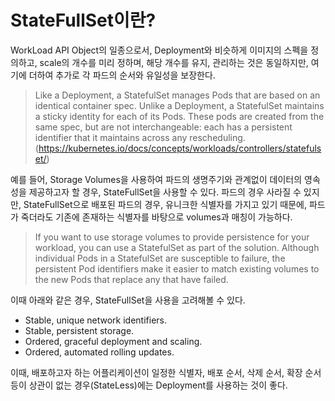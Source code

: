 # StateFullSet이란?

WorkLoad API Object의 일종으로서, Deployment와 비슷하게 이미지의 스펙을 정의하고, 
scale의 개수를 미리 정하며, 해당 개수를 유지, 관리하는 것은 동일하지만, 여기에 더하여 추가로
각 파드의 순서와 유일성을 보장한다.


> Like a Deployment, a StatefulSet manages Pods that are based on an identical container spec.
> Unlike a Deployment, a StatefulSet maintains a sticky identity for each of its Pods.
> These pods are created from the same spec, but are not interchangeable: each has a persistent identifier that it maintains across any rescheduling.
> (https://kubernetes.io/docs/concepts/workloads/controllers/statefulset/)

예를 들어, Storage Volumes을 사용하여 파드의 생명주기와 관계없이 데이터의 영속성을 제공하고자 할 경우, 
StateFullSet을 사용할 수 있다. 파드의 경우 사라질 수 있지만, StateFullSet으로 배포된 파드의 경우,
 유니크한 식별자를 가지고 있기 때문에, 파드가 죽더라도 기존에 존재하는 식별자를 바탕으로 volumes과 매칭이 가능하다.

>   If you want to use storage volumes to provide persistence for your workload,
>  you can use a StatefulSet as part of the solution.
> Although individual Pods in a StatefulSet are susceptible to failure,
>  the persistent Pod identifiers make it easier to match existing volumes to the new Pods that replace any that have failed.

이때 아래와 같은 경우, StateFullSet을 사용을 고려해볼 수 있다.

* Stable, unique network identifiers.
* Stable, persistent storage.
* Ordered, graceful deployment and scaling.
* Ordered, automated rolling updates.

 이때, 배포하고자 하는 어플리케이션이 일정한 식별자, 배포 순서, 삭제 순서, 확장 순서 등이 
 상관이 없는 경우(StateLess)에는 Deployment를 사용하는 것이 좋다.


